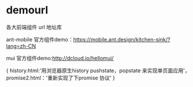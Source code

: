# demourl
各大前端组件 url 地址库


ant-mobile 官方组件demo：https://mobile.ant.design/kitchen-sink/?lang=zh-CN

mui        官方组件demo:http://dcloud.io/hellomui/



{
  history.html:'用浏览器原生history pushstate，popstate 来实现单页面应用'，
  promise2.html：'重新实现了下promise 协议'
}

